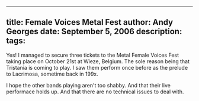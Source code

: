 -----
title:  Female Voices Metal Fest
author: Andy Georges
date: September 5, 2006
description: 
tags: 
-----







Yes! I managed to secure three tickets to the Metal Female Voices Fest
taking place on October 21st at Wieze, Belgium. The sole reason being
that Tristania is coming to play. I saw them perform once before as the
prelude to Lacrimosa, sometime back in 199x.


I hope the other bands playing aren't too shabby. And that their live
performace holds up. And that there are no technical issues to deal
with.




